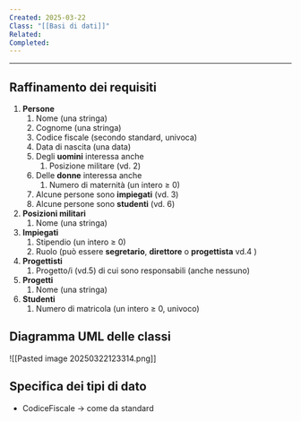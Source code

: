 ```yaml
---
Created: 2025-03-22
Class: "[[Basi di dati]]"
Related: 
Completed:
---
```

---
## Raffinamento dei requisiti
1. **Persone**
	1. Nome (una stringa)
	2. Cognome (una stringa)
	3. Codice fiscale (secondo standard, univoca)
	4. Data di nascita (una data)
	5. Degli **uomini** interessa anche
		1. Posizione militare (vd. 2)
	6. Delle **donne** interessa anche
		1. Numero di maternità (un intero ≥ 0)
	7. Alcune persone sono **impiegati** (vd. 3)
	8. Alcune persone sono **studenti** (vd. 6)
2. **Posizioni militari**
	1. Nome (una stringa)
3. **Impiegati**
	1. Stipendio (un intero ≥ 0)
	2. Ruolo (può essere **segretario**, **direttore** o **progettista** vd.4 )
4. **Progettisti**
	1. Progetto/i (vd.5) di cui sono responsabili (anche nessuno)
5. **Progetti**
	1. Nome (una stringa)
6. **Studenti**
	1. Numero di matricola (un intero ≥ 0, univoco)

## Diagramma UML delle classi
![[Pasted image 20250322123314.png]]

## Specifica dei tipi di dato
- CodiceFiscale → come da standard